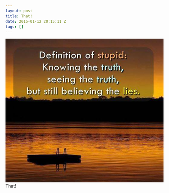 ```yaml
---
layout: post
title: That!
date: 2015-01-12 20:15:11 Z
tags: []
---
```

![](/media/2015/01/107915618104.jpg)
That!
